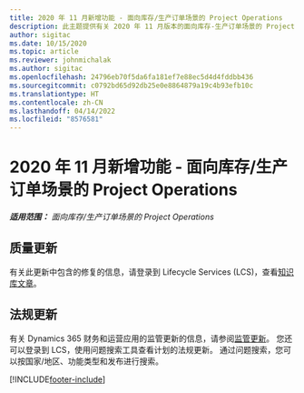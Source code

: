 ```yaml
---
title: 2020 年 11 月新增功能 - 面向库存/生产订单场景的 Project Operations
description: 此主题提供有关 2020 年 11 月版本的面向库存-生产订单场景的 Project Operations 中推出的质量更新的信息。
author: sigitac
ms.date: 10/15/2020
ms.topic: article
ms.reviewer: johnmichalak
ms.author: sigitac
ms.openlocfilehash: 24796eb70f5da6fa181ef7e88ec5d4d4fddbb436
ms.sourcegitcommit: c0792bd65d92db25e0e8864879a19c4b93efb10c
ms.translationtype: HT
ms.contentlocale: zh-CN
ms.lasthandoff: 04/14/2022
ms.locfileid: "8576581"
---
```

# <a name="whats-new-november-2020---project-operations-for-stockedproduction-based-scenarios"></a>2020 年 11 月新增功能 - 面向库存/生产订单场景的 Project Operations

_**适用范围：** 面向库存/生产订单场景的 Project Operations_

## <a name="quality-updates"></a>质量更新

有关此更新中包含的修复的信息，请登录到 Lifecycle Services (LCS)，查看[知识库文章](https://fix.lcs.dynamics.com/Issue/Details?bugId=488609&amp;dbType=3&amp;qc=8251e8e1d5e2386de850599926c1adc3fec8e2ba25308036d22cdfe0a1c28fc7)。

## <a name="regulatory-updates"></a>法规更新

有关 Dynamics 365 财务和运营应用的监管更新的信息，请参阅[监管更新](/dynamics365/finance/localizations/regulatory-updates)。 您还可以登录到 LCS，使用问题搜索工具查看计划的法规更新。 通过问题搜索，您可以按国家/地区、功能类型和发布进行搜索。


[!INCLUDE[footer-include](../../includes/footer-banner.md)]